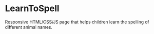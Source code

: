 # LearnToSpell
Responsive HTML/CSS/JS page that helps children learn the spelling of different animal names. 
